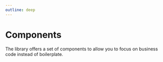 ```yaml
---
outline: deep
---
```


# Components

The library offers a set of components to allow you to focus on business code instead of boilerplate.
